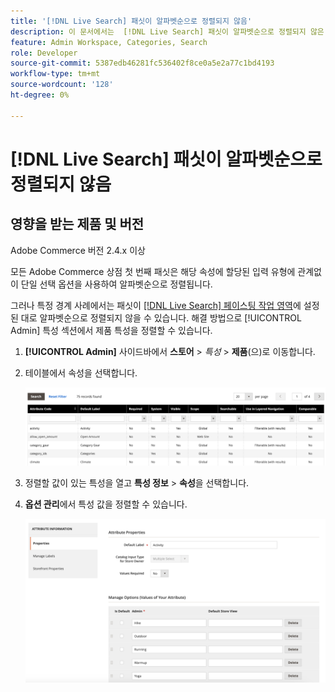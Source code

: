 ```yaml
---
title: '[!DNL Live Search] 패싯이 알파벳순으로 정렬되지 않음'
description: 이 문서에서는  [!DNL Live Search] 패싯이 알파벳순으로 정렬되지 않은 경우의 문제 해결 정보를 제공합니다.
feature: Admin Workspace, Categories, Search
role: Developer
source-git-commit: 5387edb46281fc536402f8ce0a5e2a77c1bd4193
workflow-type: tm+mt
source-wordcount: '128'
ht-degree: 0%

---
```


# [!DNL Live Search] 패싯이 알파벳순으로 정렬되지 않음

## 영향을 받는 제품 및 버전

Adobe Commerce 버전 2.4.x 이상

모든 Adobe Commerce 상점 첫 번째 패싯은 해당 속성에 할당된 입력 유형에 관계없이 단일 선택 옵션을 사용하여 알파벳순으로 정렬됩니다.

그러나 특정 경계 사례에서는 패싯이 [[!DNL Live Search] 페이스팅 작업 영역](https://experienceleague.adobe.com/en/docs/commerce-merchant-services/live-search/live-search-admin/facets/faceting-workspace)에 설정된 대로 알파벳순으로 정렬되지 않을 수 있습니다. 해결 방법으로 [!UICONTROL Admin] 특성 섹션에서 제품 특성을 정렬할 수 있습니다.

1. **[!UICONTROL Admin]** 사이드바에서 **스토어** > *특성* > **제품**(으)로 이동합니다.
1. 테이블에서 속성을 선택합니다.

   ![특성 목록](assets/attribute-list.png)

1. 정렬할 값이 있는 특성을 열고 **특성 정보** > **속성**&#x200B;을 선택합니다.
1. **옵션 관리**&#x200B;에서 특성 값을 정렬할 수 있습니다.

   ![특성 정렬](assets/sort-attributes.png)
